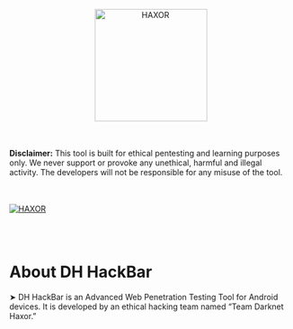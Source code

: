 <p align="center"> <a href="#"><img title="HAXOR" src="https://1.bp.blogspot.com/-ui9y_7kjZQQ/X65oQ5mMZ4I/AAAAAAAAADA/E7NzB1nhbpQn1J1mNGOX3Zx8WtJSrP5AwCLcBGAsYHQ/s320/20201113_170028.png" height="200" width="200"> </a> </p> <br> 
<br>
<b>Disclaimer:</b> This tool is built for ethical pentesting and learning purposes only. We never support or provoke any unethical, harmful and illegal activity. The developers will not be responsible for any misuse of the tool.
<br><br><br>
<p> <a href="#"><img title="HAXOR" src="https://raw.githubusercontent.com/darknethaxor/picture/main/20210118_095047-picsay.png"> </a> </p> <br> 
<br>

# About DH HackBar

➤ DH HackBar is an Advanced Web Penetration Testing Tool for Android devices. It is developed by an ethical hacking team named “Team Darknet Haxor.”
